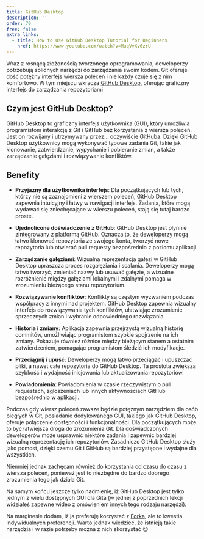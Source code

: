 ```yaml
---
title: GitHub Desktop
description: ''
order: 70
free: false
extra_links:
  - title: How to Use GitHub Desktop Tutorial for Beginners
    href: https://www.youtube.com/watch?v=MaqVvXv6zrU
---
```


Wraz z rosnącą złożonością tworzonego oprogramowania, deweloperzy potrzebują solidnych narzędzi do zarządzania swoim kodem. Git oferuje dość potężny interfejs wiersza poleceń i nie każdy czuje się z nim komfortowo. W tym miejscu wkracza [GitHub Desktop](https://desktop.github.com/), oferując graficzny interfejs do zarządzania repozytoriami

## Czym jest GitHub Desktop?

GitHub Desktop to graficzny interfejs użytkownika (GUI), który umożliwia programistom interakcję z Git i GitHub bez korzystania z wiersza poleceń. Jest on rozwijany i utrzymywany przez... oczywiście GitHuba. Dzięki GitHub Desktop użytkownicy mogą wykonywać typowe zadania Git, takie jak klonowanie, zatwierdzanie, wypychanie i pobieranie zmian, a także zarządzanie gałęziami i rozwiązywanie konfliktów.

## Benefity

- **Przyjazny dla użytkownika interfejs**: Dla początkujących lub tych, którzy nie są zaznajomieni z wierszem poleceń, GitHub Desktop zapewnia intuicyjny i łatwy w nawigacji interfejs. Zadania, które mogą wydawać się zniechęcające w wierszu poleceń, stają się tutaj bardzo proste.

- **Ujednolicone doświadczenie z GitHub**: GitHub Desktop jest płynnie zintegrowany z platformą GitHub. Oznacza to, że deweloperzy mogą łatwo klonować repozytoria ze swojego konta, tworzyć nowe repozytoria lub otwierać pull requesty bezpośrednio z poziomu aplikacji.

- **Zarządzanie gałęziami**: Wizualna reprezentacja gałęzi w GitHub Desktop upraszcza proces rozgałęziania i scalania. Deweloperzy mogą łatwo tworzyć, zmieniać nazwy lub usuwać gałęzie, a wizualne rozróżnienie między gałęziami lokalnymi i zdalnymi pomaga w zrozumieniu bieżącego stanu repozytorium.

- **Rozwiązywanie konfliktów**: Konflikty są częstym wyzwaniem podczas współpracy z innymi nad projektem. GitHub Desktop zapewnia wizualny interfejs do rozwiązywania tych konfliktów, ułatwiając zrozumienie sprzecznych zmian i wybranie odpowiedniego rozwiązania.

- **Historia i zmiany**: Aplikacja zapewnia przejrzystą wizualną historię commitów, umożliwiając programistom szybkie spojrzenie na ich zmiany. Pokazuje również różnice między bieżącym stanem a ostatnim zatwierdzeniem, pomagając programistom śledzić ich modyfikacje.

- **Przeciągnij i upuść**: Deweloperzy mogą łatwo przeciągać i upuszczać pliki, a nawet całe repozytoria do GitHub Desktop. Ta prostota zwiększa szybkość i wydajność inicjowania lub aktualizowania repozytoriów.

- **Powiadomienia**: Powiadomienia w czasie rzeczywistym o pull requestach, zgłoszeniach lub innych aktywnościach GitHub bezpośrednio w aplikacji.

Podczas gdy wiersz poleceń zawsze będzie potężnym narzędziem dla osób biegłych w Git, posiadanie dedykowanego GUI, takiego jak GitHub Desktop, oferuje połączenie dostępności i funkcjonalności. Dla początkujących może to być łatwiejsza droga do zrozumienia Git. Dla doświadczonych deweloperów może usprawnić niektóre zadania i zapewnić bardziej wizualną reprezentację ich repozytoriów. Zasadniczo GitHub Desktop służy jako pomost, dzięki czemu Git i GitHub są bardziej przystępne i wydajne dla wszystkich.

Niemniej jednak zachęcam również do korzystania od czasu do czasu z wiersza poleceń, ponieważ jest to niezbędne do bardzo dobrego zrozumienia tego jak działa Git.

Na samym końcu jeszcze tylko nadmienię, iż GitHub Desktop jest tylko jednym z wielu dostępnych GUI dla Gita (w jednej z poprzednich lekcji widziałeś zapewne wideo z omówieniem innych tego rodzaju narzędzi).

Na marginesie dodam, iż ja preferuję korzystać z [Forka](https://git-fork.com/), ale to kwestia indywidualnych preferencji. Warto jednak wiedzieć, że istnieją takie narzędzia i w razie potrzeby można z nich skorzystać 😉
